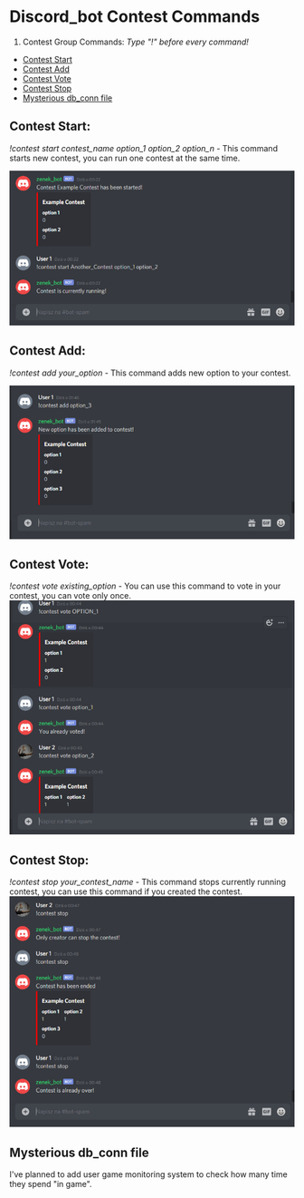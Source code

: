 # Discord_bot Contest Commands
1. Contest Group Commands:
*Type "!" before every command!*
* [Contest Start](#contest-start)
* [Contest Add](#contest-add)
* [Contest Vote](#contest-vote)
* [Contest Stop](#contest-stop)
* [Mysterious db_conn file](#mysterious-db_conn-file)

## Contest Start:
*!contest start contest_name option_1 option_2 option_n* - This command starts new contest, you can run one contest at the same time.

![alt text](https://github.com/MichSteczko/discord_bot/blob/master/screenshots/start.PNG "contest start")

## Contest Add:
*!contest add your_option* - This command adds new option to your contest.

![alt text](https://github.com/MichSteczko/discord_bot/blob/master/screenshots/added.PNG "contest add")

## Contest Vote:
*!contest vote existing_option* - You can use this command to vote in your contest, you can vote only once.
![alt text](https://github.com/MichSteczko/discord_bot/blob/master/screenshots/vote.PNG "contest vote")

## Contest Stop:
*!contest stop your_contest_name* - This command stops currently running contest, you can use this command if you created the contest.
![alt text](https://github.com/MichSteczko/discord_bot/blob/master/screenshots/stop.PNG "contest stop")

## Mysterious db_conn file
I've planned to add user game monitoring system to check how many time they spend "in game".